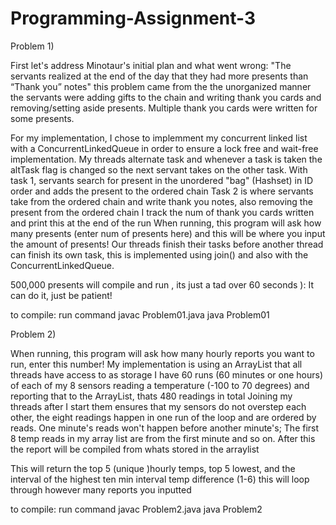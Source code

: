# Programming-Assignment-3


Problem 1)

First let's address Minotaur's initial plan and what went wrong:
"The servants realized at the end of the day that they had more presents than “Thank you” notes" this problem came from the the unorganized manner the servants were adding gifts to the chain and writing thank you cards and removing/setting aside presents. Multiple thank you cards were written for some presents.

For my implementation, I chose to implemment my concurrent linked list with a ConcurrentLinkedQueue in order to ensure a lock free and wait-free implementation. My threads alternate task and whenever a task is taken the altTask flag is changed so the next servant takes on the other task. 
With task 1, servants search for present in the unordered "bag" (Hashset) in ID order and adds the present to the ordered chain 
Task 2 is where servants take from the ordered chain and write thank you notes, also removing the present from the ordered chain
I track the num of thank you cards written and print this at the end of the run
When running, this program will ask how many presents (enter num of presents here) and this will be where you input the amount of presents! 
Our threads finish their tasks before another thread can finish its own task, this is implemented using join() and also with the ConcurrentLinkedQueue.

500,000 presents will compile and run , its just a tad over 60 seconds ): It can do it, just be patient!

to compile: run command javac Problem01.java java Problem01



Problem 2)

When running, this program will ask how many hourly reports you want to run, enter this number!
My implementation is using an ArrayList that all threads have access to as storage
I have 60 runs (60 minutes or one hours) of each of my 8 sensors reading a temperature (-100 to 70 degrees) and reporting that to the ArrayList, thats 480 readings in total
Joining my threads after I start them ensures that my sensors do not overstep each other, the eight readings happen in one run of the loop and are ordered by reads. One minute's reads won't happen before another minute's; The first 8 temp reads in my array list are from the first minute and so on. 
After this the report will be compiled from whats stored in the arraylist


This will return the top 5 (unique )hourly temps, top 5 lowest, and the interval of the highest ten min interval temp difference (1-6)
this will loop through however many reports you inputted

to compile: run command javac Problem2.java java Problem2
